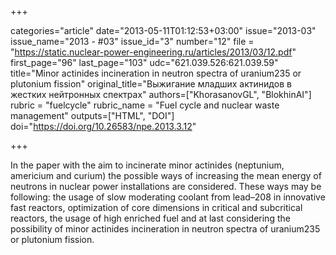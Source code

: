 +++

categories="article"
date="2013-05-11T01:12:53+03:00"
issue="2013-03"
issue_name="2013 - #03"
issue_id="3"
number="12"
file = "https://static.nuclear-power-engineering.ru/articles/2013/03/12.pdf"
first_page="96"
last_page="103"
udc="621.039.526:621.039.59"
title="Minor actinides incineration in neutron spectra of uranium235 or plutonium fission"
original_title="Выжигание младших актинидов в жестких нейтронных спектрах"
authors=["KhorasanovGL", "BlokhinAI"]
rubric = "fuelcycle"
rubric_name = "Fuel cycle and nuclear waste management"
outputs=["HTML", "DOI"]
doi="https://doi.org/10.26583/npe.2013.3.12"

+++

In the paper with the aim to incinerate minor actinides (neptunium, americium and curium) the possible ways of increasing the mean energy of neutrons in nuclear power installations are considered. These ways may be following: the usage of slow moderating coolant from lead–208 in innovative fast reactors, optimization of core dimensions in critical and subcritical reactors, the usage of high enriched fuel and at last considering the possibility of minor actinides incineration in neutron spectra of uranium235 or plutonium fission.